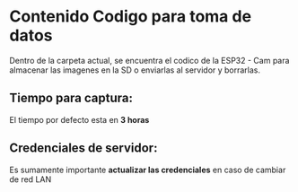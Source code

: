 # Contenido Codigo para toma de datos
Dentro de la carpeta actual, se encuentra el codico de la ESP32 - Cam para almacenar las imagenes en la SD o enviarlas al servidor y borrarlas.

## Tiempo para captura:
El tiempo por defecto esta en **3 horas** 

## Credenciales de servidor:
Es sumamente importante **actualizar las credenciales** en caso de cambiar de red LAN 
